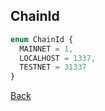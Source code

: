 ## ChainId

```typescript
enum ChainId {
  MAINNET = 1,
  LOCALHOST = 1337,
  TESTNET = 31337
}
```

[Back](./README.md)
